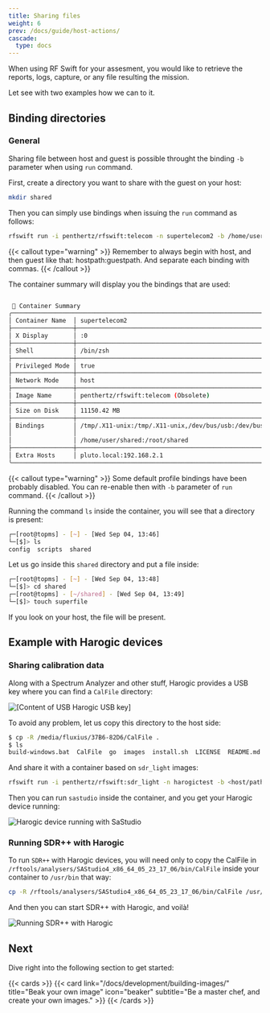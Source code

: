 ```yaml
---
title: Sharing files
weight: 6
prev: /docs/guide/host-actions/
cascade:
  type: docs
---
```


When using RF Swift for your assesment, you would like to retrieve the reports, logs, capture, or any file resulting the mission.

Let see with two examples how we can to it.

## Binding directories 

### General

Sharing file between host and guest is possible throught the binding `-b` parameter when using `run` command.

First, create a directory you want to share with the guest on your host:

```bash
mkdir shared

```

Then you can simply use bindings when issuing the `run` command as follows:

```bash
rfswift run -i penthertz/rfswift:telecom -n supertelecom2 -b /home/user/shared:/root/shared
```

{{< callout type="warning" >}}
  Remember to always begin with host, and then guest like that: hostpath:guestpath. And separate each binding with commas.
{{< /callout >}}

The container summary will display you the bindings that are used:

```bash

 🧊 Container Summary                                                      
╭────────────────────────────────────────────────────────────────────────────╮
│ Container Name  │ supertelecom2                                            │
├─────────────────┼──────────────────────────────────────────────────────────┤
│ X Display       │ :0                                                       │
├─────────────────┼──────────────────────────────────────────────────────────┤
│ Shell           │ /bin/zsh                                                 │
├─────────────────┼──────────────────────────────────────────────────────────┤
│ Privileged Mode │ true                                                     │
├─────────────────┼──────────────────────────────────────────────────────────┤
│ Network Mode    │ host                                                     │
├─────────────────┼──────────────────────────────────────────────────────────┤
│ Image Name      │ penthertz/rfswift:telecom (Obsolete)                     │
├─────────────────┼──────────────────────────────────────────────────────────┤
│ Size on Disk    │ 11150.42 MB                                              │
├─────────────────┼──────────────────────────────────────────────────────────┤
│ Bindings        │ /tmp/.X11-unix:/tmp/.X11-unix,/dev/bus/usb:/dev/bus/usb, │
│                 │                                                          │
│                 │ /home/user/shared:/root/shared                           │
├─────────────────┼──────────────────────────────────────────────────────────┤
│ Extra Hosts     │ pluto.local:192.168.2.1                                  │
╰────────────────────────────────────────────────────────────────────────────╯
```

{{< callout type="warning" >}}
  Some default profile bindings have been probably disabled. You can re-enable then with `-b` parameter of `run` command.
{{< /callout >}}


Running the command `ls` inside the container, you will see that a directory is present:

```bash
┌─[root@topms] - [~] - [Wed Sep 04, 13:46]
└─[$]> ls
config  scripts  shared
```

Let us go inside this `shared` directory and put a file inside:

```bash
┌─[root@topms] - [~] - [Wed Sep 04, 13:48]
└─[$]> cd shared 
┌─[root@topms] - [~/shared] - [Wed Sep 04, 13:49]
└─[$]> touch superfile
```

If you look on your host, the file will be present.



## Example with Harogic devices

### Sharing calibration data

Along with a Spectrum Analyzer and other stuff, Harogic provides a USB key where you can find a `CalFile` directory:

![[Content of USB Harogic USB key]](/images/docs/harogicusb.png)

To avoid any problem, let us copy this directory to the host side:

```bash
$ cp -R /media/fluxius/37B6-82D6/CalFile .
$ ls
build-windows.bat  CalFile  go  images  install.sh  LICENSE  README.md  rfswift  rules  run  shared
```

And share it with a container based on `sdr_light` images:

```bash
rfswift run -i penthertz/rfswift:sdr_light -n harogictest -b <host/path/of/CalFile>:/rftools/analysers/SAStudio4_x86_64_05_23_17_06/bin/CalFile
```

Then you can run `sastudio` inside the container, and you get your Harogic device running:

![Harogic device running with SaStudio](/images/docs/harogicsas.png "Harogic device running with SaStudio")


### Running SDR++ with Harogic

To run `SDR++` with Harogic devices, you will need only to copy the CalFile in `/rftools/analysers/SAStudio4_x86_64_05_23_17_06/bin/CalFile` inside your container to `/usr/bin` that way:

```bash
cp -R /rftools/analysers/SAStudio4_x86_64_05_23_17_06/bin/CalFile /usr/bin
```

And then you can start SDR++ with Harogic, and voilà!


![Running SDR++ with Harogic](/images/docs/harogicsdrpp.png "Running SDR++ with Harogic")


## Next

Dive right into the following section to get started:

{{< cards >}}
  {{< card link="/docs/development/building-images/" title="Beak your own image" icon="beaker" subtitle="Be a master chef, and create your own images." >}}
{{< /cards >}}
